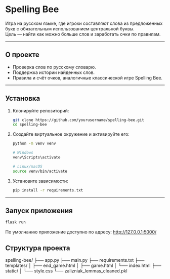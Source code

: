 # Spelling Bee

Игра на русском языке, где игроки составляют слова из предложенных букв с обязательным использованием центральной буквы.  
Цель — найти как можно больше слов и заработать очки по правилам.

---

## О проекте

- Проверка слов по русскому словарю.
- Поддержка истории найденных слов.
- Правила и счёт очков, аналогичные классической игре Spelling Bee.

---

## Установка

1. Клонируйте репозиторий:
    ```bash
    git clone https://github.com/yourusername/spelling-bee.git
    cd spelling-bee
    ```

2. Создайте виртуальное окружение и активируйте его:
    ```bash
    python -m venv venv

    # Windows
    venv\Scripts\activate

    # Linux/macOS
    source venv/bin/activate
    ```

3. Установите зависимости:
    ```bash
    pip install -r requirements.txt
    ```

---

## Запуск приложения

```bash
flask run
```

По умолчанию приложение доступно по адресу:
http://127.0.0.1:5000/

## Структура проекта

spelling-bee/
├── app.py
├── main.py
├── requirements.txt
├── templates/
│ ├── end_game.html
│ ├── game.html
│ └── index.html
├── static/
│ └── style.css
└── zalizniak_lemmas_cleaned.pkl

